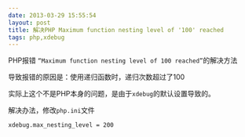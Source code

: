 ```yaml
---
date: 2013-03-29 15:55:54
layout: post
title: 解决PHP Maximum function nesting level of '100' reached
tags: php,xdebug
---
```


PHP报错 `“Maximum function nesting level of 100 reached”`的解决方法

导致报错的原因是：使用递归函数时，递归次数超过了100

实际上这个不是PHP本身的问题，是由于`xdebug`的默认设置导致的。

解决办法，修改`php.ini`文件

	xdebug.max_nesting_level = 200
